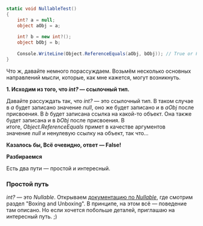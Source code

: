 
```C#
static void NullableTest() 
{ 
	int? a = null; 
	object aObj = a; 
	
	int? b = new int?(); 
	object bObj = b; 
	
	Console.WriteLine(Object.ReferenceEquals(aObj, bObj)); // True or False? 
}
```
Что ж, давайте немного порассуждаем. Возьмём несколько основных направлений мысли, которые, как мне кажется, могут возникнуть.  
  
**1. Исходим из того, что _int?_ — ссылочный тип.**  
  
Давайте рассуждать так, что _int?_ — это ссылочный тип. В таком случае в _а_ будет записано значение _null_, оно же будет записано и в _aObj_ после присвоения. В _b_ будет записана ссылка на какой-то объект. Она также будет записана и в _bObj_ после присвоения. В итоге, _Object.ReferenceEquals_ примет в качестве аргументов значение _null_ и ненулевую ссылку на объект, так что…  
  
**Казалось бы, Всё очевидно, ответ — False!**

**Разбираемся**
  
Есть два пути — простой и интересный.  

### Простой путь

  
_int?_ — это _Nullable<int>_. Открываем [документацию по _Nullable<T>_](https://docs.microsoft.com/en-us/dotnet/api/system.nullable-1?view=netcore-3.1), где смотрим раздел "Boxing and Unboxing". В принципе, на этом всё — поведение там описано. Но если хочется побольше деталей, приглашаю на интересный путь. ;)